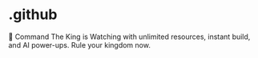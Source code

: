 # .github
🚀 Command The King is Watching with unlimited resources, instant build, and AI power-ups. Rule your kingdom now.
